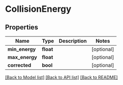 # CollisionEnergy

## Properties
Name | Type | Description | Notes
------------ | ------------- | ------------- | -------------
**min_energy** | **float** |  | [optional] 
**max_energy** | **float** |  | [optional] 
**corrected** | **bool** |  | [optional] 

[[Back to Model list]](../README.md#documentation-for-models) [[Back to API list]](../README.md#documentation-for-api-endpoints) [[Back to README]](../README.md)

